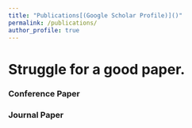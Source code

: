 ```yaml
---
title: "Publications[(Google Scholar Profile)]()"
permalink: /publications/
author_profile: true
---
```


# Struggle for a good paper.

### Conference Paper

### Journal Paper
